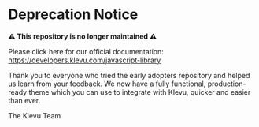 # Deprecation Notice

**:warning: This repository is no longer maintained :warning:**

Please click here for our official documentation:  
https://developers.klevu.com/javascript-library

Thank you to everyone who tried the early adopters repository and helped us learn from your feedback.
We now have a fully functional, production-ready theme which you can use to integrate with Klevu, quicker and easier than ever.

The Klevu Team
